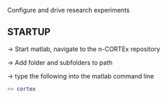 Configure and drive research experiments

## STARTUP
-> Start matlab, navigate to the n-CORTEx repository

-> Add folder and subfolders to path

-> type the following into the matlab command line

```matlab
>> cortex
